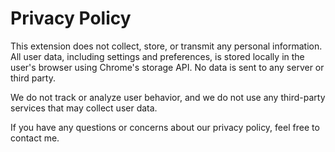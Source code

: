 Privacy Policy
================

This extension does not collect, store, or transmit any personal information. All user data, including settings and preferences, is stored locally in the user's browser using Chrome's storage API. No data is sent to any server or third party.

We do not track or analyze user behavior, and we do not use any third-party services that may collect user data.

If you have any questions or concerns about our privacy policy, feel free to contact me.
